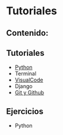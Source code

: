 # Tutoriales

## Contenido:

## Tutoriales
* <a href='./Python/README.md'>Python</a>
* Terminal
* <a href='./VisualCode/README.md'>VisualCode</a>
* Django
* <a href='./GitHub/README.md'>Git y Github</a>
  
## Ejercicios
* Python

